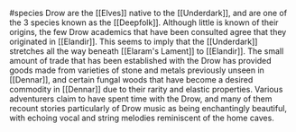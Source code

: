 #species 
Drow are the [[Elves]] native to the [[Underdark]], and are one of the 3 species known as the [[Deepfolk]]. Although little is known of their origins, the few Drow academics that have been consulted agree that they originated in [[Elandir]]. This seems to imply that the [[Underdark]] stretches all the way beneath [[Elaram's Lament]] to [[Elandir]].
The small amount of trade that has been established with the Drow has provided goods made from varieties of stone and metals previously unseen in [[Dennar]], and certain fungal woods that have become a desired commodity in [[Dennar]] due to their rarity and elastic properties. Various adventurers claim to have spent time with the Drow, and many of them recount stories particularly of Drow music as being enchantingly beautiful, with echoing vocal and string melodies reminiscent of the home caves.